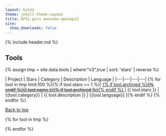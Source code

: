 ```yaml
---
layout: bulma
theme: jekyll-theme-cayman
title: APIs.guru awesome-openapi3
site:
  show_downloads: false
---
```


{% include header.md %}

## Tools

{% assign tmp = site.data.tools | where:"v3",true | sort: 'stars' | reverse %}

| Project | Stars | Category | Description | Language |
|---|---|---|---|
{% for tool in tmp limit:100 %}{% if tool.stars >= 1 %}| <a href="{{ tool.github }}" data-json="{{ tool | jsonify | url_encode }}"> {% if tool.archived %}~~{% endif %}{{ tool.name }}{% if tool.archived %}~~{% endif %} </a> | {{ tool.stars }} | {{tool.category}} | {{ tool.description }} | {{tool.language}} |{% endif %}
{% endfor %}

<a href="#">Back to top</a>

{% for tool in tmp %}
<script type="application/ld+json">
    {
      "@context": "http://schema.org",
      "@type": "Product",
      "name": "{{tool.name}}",
      "productId": "{{tool.name}}",
      "description": "{{tool.description}}",
      {% if tool.github contains "github.com" %}"url": "{{tool.github}}",{% endif %}
      "logo": "{{tool.logo}}",
      "category": "{{tool.category}}"
    }
</script>
{% endfor %}

<script src="https://unpkg.com/tippy.js@3/dist/tippy.all.min.js"></script>
<script src="https://cdnjs.cloudflare.com/ajax/libs/zepto/1.2.0/zepto.min.js"></script>

<script type="text/javascript">
  function plural(value,word){
    if (!value) value = 0;
    return value+' '+word+(value === 1 ? '' : 's');
  }
  $(document).ready(function(){
    $('a').each(function(i,e){
        if ($(e).data('json')) {
            var d = JSON.parse(decodeURIComponent($(e).data('json')));
            tippy(e,{ content: plural(d.watch,'watcher')+', '+plural(d.forks,'fork')+' and '+plural(d.issues,'issue')+'. '+(d.license ? 'License:&nbsp;'+d.license : '')+(d.downloadStr ? ' Downloads: '+d.downloadStr : '')});
        }
    });
  });
</script>
